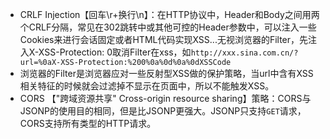 - CRLF Injection【回车\r+换行\n】：在HTTP协议中，Header和Body之间用两个CRLF分隔，常见在302跳转中或其他可控的Header参数中，可以注入一些Cookies来进行会话固定或者HTML代码实现XSS...无视浏览器的Filter，先注入X-XSS-Protection: 0取消Filter在xss，如`http://xxx.sina.com.cn/?url=%0aX-XSS-Protection:%200%0a%0d%0a%0dXSSCode`
- 浏览器的Filter是浏览器应对一些反射型XSS做的保护策略，当url中含有XSS相关特征的时候就会过滤掉不显示在页面中，所以不能触发XSS。
- CORS 【"跨域资源共享" Cross-origin resource sharing】策略：CORS与JSONP的使用目的相同，但是比JSONP更强大。JSONP只支持`GET`请求，CORS支持所有类型的HTTP请求。

